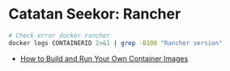 # Catatan Seekor: Rancher

```bash
# Check error docker rancher
docker logs CONTAINERID 2>&1 | grep -B100 "Rancher version"
```

* [How to Build and Run Your Own Container Images](https://rancher.com/learning-paths/how-to-build-and-run-your-own-container-images/)

